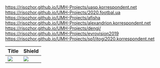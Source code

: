 <!doctype html>
<html lang="en">
<head>
    <meta charset="utf-8">
    <meta name="viewport" content="width=device-width, initial-scale=1">
    <title>demo</title>
    <link href="https://cdn.jsdelivr.net/npm/bootstrap@5.3.3/dist/css/bootstrap.min.css" rel="stylesheet" integrity="sha384-QWTKZyjpPEjISv5WaRU9OFeRpok6YctnYmDr5pNlyT2bRjXh0JMhjY6hW+ALEwIH" crossorigin="anonymous">
</head>
<body class="branding?">

https://risozhor.github.io/UMH-Projects/uasp.korrespondent.net
https://risozhor.github.io/UMH-Projects/2020.footbal.ua
https://risozhor.github.io/UMH-Projects/afisha
https://risozhor.github.io/UMH-Projects/alexandrion.korrespondent.net
https://risozhor.github.io/UMH-Projects/dengi/
https://risozhor.github.io/UMH-Projects/evrovision2019
https://risozhor.github.io/UMH-Projects/sp1/itogi2020.korrespondent.net


| Title | Shield |
|:---|:---|
| <img src="git/devices/9290012573A.jpg"/> | <img src="git/devices/9290012573A.jpg"/> |

</body>
</html>



